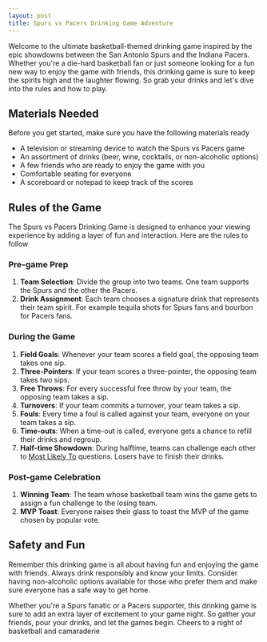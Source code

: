 ```yaml
---
layout: post
title: Spurs vs Pacers Drinking Game Adventure
---
```



Welcome to the ultimate basketball-themed drinking game inspired by the epic showdowns between the San Antonio Spurs and the Indiana Pacers. Whether you're a die-hard basketball fan or just someone looking for a fun new way to enjoy the game with friends, this drinking game is sure to keep the spirits high and the laughter flowing. So grab your drinks and let's dive into the rules and how to play.

## Materials Needed

Before you get started, make sure you have the following materials ready

- A television or streaming device to watch the Spurs vs Pacers game
- An assortment of drinks (beer, wine, cocktails, or non-alcoholic options)
- A few friends who are ready to enjoy the game with you
- Comfortable seating for everyone
- A scoreboard or notepad to keep track of the scores

## Rules of the Game

The Spurs vs Pacers Drinking Game is designed to enhance your viewing experience by adding a layer of fun and interaction. Here are the rules to follow

### Pre-game Prep

1. **Team Selection**: Divide the group into two teams. One team supports the Spurs and the other the Pacers.
2. **Drink Assignment**: Each team chooses a signature drink that represents their team spirit. For example tequila shots for Spurs fans and bourbon for Pacers fans.

### During the Game

1. **Field Goals**: Whenever your team scores a field goal, the opposing team takes one sip.
2. **Three-Pointers**: If your team scores a three-pointer, the opposing team takes two sips.
3. **Free Throws**: For every successful free throw by your team, the opposing team takes a sip.
4. **Turnovers**: If your team commits a turnover, your team takes a sip.
5. **Fouls**: Every time a foul is called against your team, everyone on your team takes a sip.
6. **Time-outs**: When a time-out is called, everyone gets a chance to refill their drinks and regroup.
7. **Half-time Showdown**: During halftime, teams can challenge each other to [Most Likely To](https://drinkingdojo.com/games/most-likely-to) questions. Losers have to finish their drinks.

### Post-game Celebration

1. **Winning Team**: The team whose basketball team wins the game gets to assign a fun challenge to the losing team.
2. **MVP Toast**: Everyone raises their glass to toast the MVP of the game chosen by popular vote.

## Safety and Fun

Remember this drinking game is all about having fun and enjoying the game with friends. Always drink responsibly and know your limits. Consider having non-alcoholic options available for those who prefer them and make sure everyone has a safe way to get home.

Whether you're a Spurs fanatic or a Pacers supporter, this drinking game is sure to add an extra layer of excitement to your game night. So gather your friends, pour your drinks, and let the games begin. Cheers to a night of basketball and camaraderie